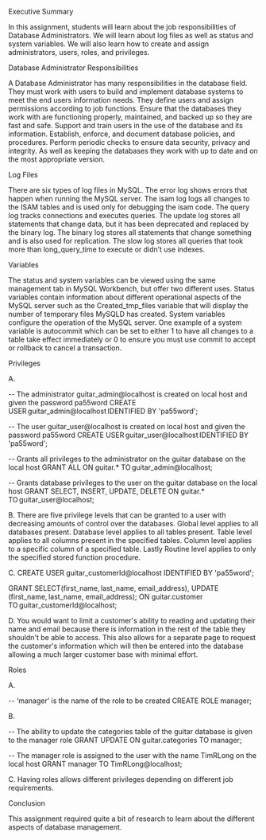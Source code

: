 Executive Summary

In this assignment, students will learn about the job responsibilities of Database Administrators. We will learn about log files as well as status and system variables. We will also learn how to create and assign administrators, users, roles, and privileges.

Database Administrator Responsibilities

A Database Administrator has many responsibilities in the database field. They must work with users to build and implement database systems to meet the end users information needs. They define users and assign permissions according to job functions. Ensure that the databases they work with are functioning properly, maintained, and backed up so they are fast and safe. Support and train users in the use of the database and its information. Establish, enforce, and document database policies, and procedures. Perform periodic checks to ensure data security, privacy and integrity. As well as keeping the databases they work with up to date and on the most appropriate version.

Log Files

There are six types of log files in MySQL. The error log shows errors that happen when running the MySQL server. The isam log logs all changes to the ISAM tables and is used only for debugging the isam code. The query log tracks connections and executes queries. The update log stores all statements that change data, but it has been deprecated and replaced by the binary log. The binary log stores all statements that change something and is also used for replication. The slow log stores all queries that took more than long_query_time to execute or didn’t use indexes.

Variables

The status and system variables can be viewed using the same management tab in MySQL Workbench, but offer two different uses. Status variables contain information about different operational aspects of the MySQL server such as the Created_tmp_files variable that will display the number of temporary files MySQLD has created. System variables configure the operation of the MySQL server. One example of a system variable is autocommit which can be set to either 1 to have all changes to a table take effect immediately or 0 to ensure you must use commit to accept or rollback to cancel a transaction.

Privileges

A.

-- The administrator guitar_admin@localhost is created on local host and given the password pa55word
CREATE USER guitar_admin@localhost IDENTIFIED BY 'pa55word';

-- The user guitar_user@localhost is created on local host and given the password pa55word
CREATE USER guitar_user@localhost IDENTIFIED BY 'pa55word';

-- Grants all privileges to the administrator on the guitar database on the local host
GRANT ALL
ON guitar.*
TO guitar_admin@localhost;

-- Grants database privileges to the user on the guitar database on the local host
GRANT SELECT, INSERT, UPDATE, DELETE
ON guitar.*
TO guitar_user@localhost;

B. There are five privilege levels that can be granted to a user with decreasing amounts of control over the databases. Global level applies to all databases present. Database level applies to all tables present. Table level applies to all columns present in the specified tables. Column level applies to a specific column of a specified table. Lastly Routine level applies to only the specified stored function procedure.

C. CREATE USER guitar_customerId@localhost IDENTIFIED BY 'pa55word';

GRANT SELECT(first_name, last_name, email_address), UPDATE (first_name, last_name, email_address);
ON guitar.customer
TO guitar_customerId@localhost;

D. You would want to limit a customer's ability to reading and updating their name and email because there is information in the rest of the table they shouldn't be able to access. This also allows for a separate page to request the customer's information which will then be entered into the database allowing a much larger customer base with minimal effort.

Roles

A. 

-- ‘manager’ is the name of the role to be created
CREATE ROLE manager;

B.

-- The ability to update the categories table of the guitar database is given to the manager role
GRANT UPDATE
ON guitar.categories
TO manager;

-- The manager role is assigned to the user with the name TimRLong on the local host
GRANT manager TO TimRLong@localhost;

C. Having roles allows different privileges depending on different job requirements.

Conclusion 

This assignment required quite a bit of research to learn about the different aspects of database management.
